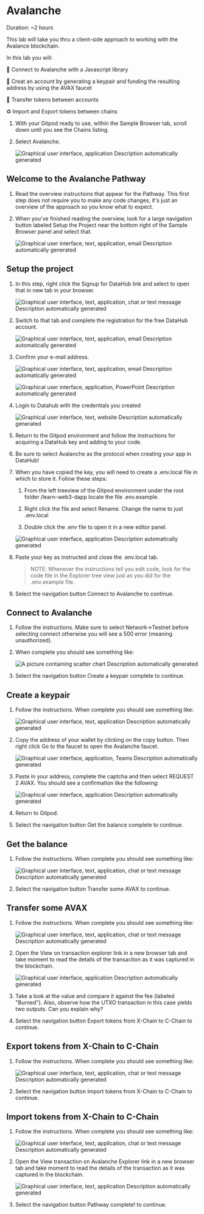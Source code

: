 # Avalanche

Duration: ~2 hours

This lab will take you thru a client-side approach to working with the
Avalance blockchain.

In this lab you will:

🔌 Connect to Avalanche with a Javascript library

🏦 Creat an account by generating a keypair and funding the resulting
address by using the AVAX faucet

💸 Transfer tokens between accounts

♻️ Import and Export tokens between chains

1. With your Gitpod ready to use, within the Sample Browser tab, scroll
down until you see the Chains listing.

2. Select Avalanche.

    ![Graphical user interface, application Description automatically generated](./images/media/image9.png)

## Welcome to the Avalanche Pathway

1. Read the overview instructions that appear for the Pathway. This first
step does not require you to make any code changes, it's just an
overview of the approach so you know what to expect.

2. When you've finished reading the overview, look for a large navigation
button labeled Setup the Project near the bottom right of the Sample
Browser panel and select that.

    ![Graphical user interface, text, application, email Description automatically generated](./images/media/image31.png)

## Setup the project

1. In this step, right click the Signup for DataHub link and select to open
that in new tab in your browser.

    ![Graphical user interface, text, application, chat or text message Description automatically generated](./images/media/image11.png)

2. Switch to that tab and complete the registration for the free DataHub
account.

    ![Graphical user interface, text, application, email Description automatically generated](./images/media/image12.png)

3. Confirm your e-mail address.

    ![Graphical user interface, text, application, email Description automatically generated](./images/media/image13.png)

    ![Graphical user interface, application, PowerPoint Description automatically generated](./images/media/image14.png)

4. Login to Datahub with the credentials you created

    ![Graphical user interface, text, website Description automatically generated](./images/media/image15.png)

5. Return to the Gitpod environment and follow the instructions for acquiring a DataHub key and adding to your code.

6. Be sure to select Avalanche as the protocol when creating your app in
DataHub!

7. When you have copied the key, you will need to create a .env.local file
in which to store it. Follow these steps:

   1. From the left treeview of the Gitpod environment under the root
    folder /learn-web3-dapp locate the file .env.example.

   2. Right click the file and select Rename. Change the name to just
    .env.local

   3. Double click the .env file to open it in a new editor panel.

    ![Graphical user interface, application Description automatically generated](./images/media/image16.png)

8. Paste your key as instructed and close the .env.local tab.

    > NOTE: Whenever the instructions tell you edit code, look for the code file in the Explorer tree view just as you did for the .env.example file.

9. Select the navigation button Connect to Avalanche to continue.

## Connect to Avalanche

1. Follow the instructions. Make sure to select Network-\>Testnet before
selecting connect otherwise you will see a 500 error (meaning
unauthorized).

2. When complete you should see something like:

    ![A picture containing scatter chart Description automatically generated](./images/media/image32.png)

3. Select the navigation button Create a keypair complete to continue.

## Create a keypair

1. Follow the instructions. When complete you should see something like:

    ![Graphical user interface, text, application Description automatically generated](./images/media/image33.png)

2. Copy the address of your wallet by clicking on the copy button. Then
right click Go to the faucet to open the Avalanche faucet.

    ![Graphical user interface, application, Teams Description automatically generated](./images/media/image34.png)

3. Paste in your address, complete the captcha and then select REQUEST 2
AVAX. You should see a confirmation like the following:

    ![Graphical user interface, application Description automatically generated](./images/media/image35.png)

4. Return to Gitpod.

5. Select the navigation button Get the balance complete to continue.

## Get the balance

1. Follow the instructions. When complete you should see something like:

    ![Graphical user interface, text, application, chat or text message Description automatically generated](./images/media/image36.png)

2. Select the navigation button Transfer some AVAX to continue.

## Transfer some AVAX

1. Follow the instructions. When complete you should see something like:

    ![Graphical user interface, text, application, chat or text message Description automatically generated](./images/media/image37.png)

2. Open the View on transaction explorer link in a new browser tab and take
moment to read the details of the transaction as it was captured in the
blockchain.

    ![Graphical user interface, application Description automatically generated](./images/media/image38.png)

3. Take a look at the value and compare it against the fee (labeled
"Burned"). Also, observe how the UTXO transaction in this case yields
two outputs. Can you explain why?

4. Select the navigation button Export tokens from X-Chain to C-Chain to
continue.

## Export tokens from X-Chain to C-Chain

1. Follow the instructions. When complete you should see something like:

    ![Graphical user interface, text, application, chat or text message Description automatically generated](./images/media/image39.png)

2. Select the navigation button Import tokens from X-Chain to C-Chain to
continue.

## Import tokens from X-Chain to C-Chain

1. Follow the instructions. When complete you should see something like:

    ![Graphical user interface, text, application, chat or text message
Description automatically generated](./images/media/image40.png)

2. Open the View transaction on Avalanche Explorer link in a new browser
tab and take moment to read the details of the transaction as it was
captured in the blockchain.

    ![Graphical user interface, text, application Description automatically generated](./images/media/image41.png)

3. Select the navigation button Pathway complete! to continue.